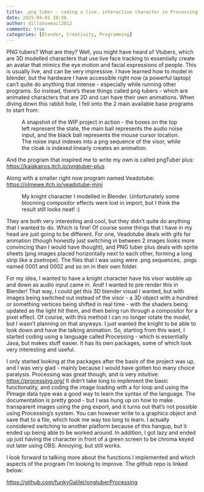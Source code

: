 ```yaml
---
title: .png tuber - coding a live, interactive character in Processing
date: 2025-04-01 20:56
author: dillonsemail2012
comments: true
categories: [Blender, Creativity, Programming]
---
```

<!-- wp:paragraph -->
<p>PNG tubers? What are they? Well, you might have heard of Vtubers, which are 3D modelled characters that use live face tracking to essentially create an avatar that mimics the eye motion and facial expressions of people. This is usually live, and can be very impressive. I have learned how to model in blender, but the hardware I have accessible right now (a powerful laptop) can’t quite do anything that intense - especially while running other programs. So instead, there’s these things called png tubers - which are animated characters that are 2D and can have their own animations. When diving down this rabbit hole, I fell onto the 2 main available base programs to start from:</p>
<!-- /wp:paragraph -->

<!-- wp:image {"id":283,"sizeSlug":"full","linkDestination":"none","align":"right"} -->
<figure class="wp-block-image alignright size-full"><img src="https://dillonsmith57.wordpress.com/wp-content/uploads/2025/04/knight.gif" alt="" class="wp-image-283" /><figcaption class="wp-element-caption">A snapshot of the WIP project in action - the boxes on the top left represent the state, the main ball represents the audio noise input, and the black ball represents the mouse cursor location. The noise input indexes into a png sequence of the visor, while the cloak is indexed linearly creates an animation.</figcaption></figure>
<!-- /wp:image -->

<!-- wp:paragraph -->
<p>And the program that inspired me to write my own is called pngTuber plus:<br><a href="https://kaiakairos.itch.io/pngtuber-plus">https://kaiakairos.itch.io/pngtuber-plus</a></p>
<!-- /wp:paragraph -->

<!-- wp:paragraph -->
<p>Along with a smaller right now program named Veadotube:<br><a href="https://olmewe.itch.io/veadotube-mini">https://olmewe.itch.io/veadotube-mini</a></p>
<!-- /wp:paragraph -->

<!-- wp:image {"id":276,"sizeSlug":"full","linkDestination":"none","align":"left"} -->
<figure class="wp-block-image alignleft size-full"><img src="https://dillonsmith57.wordpress.com/wp-content/uploads/2025/04/completed-knight.png" alt="" class="wp-image-276" /><figcaption class="wp-element-caption">My knight character I modelled in Blender. Unfortunately some blooming compositor effects were lost in import, but I think the result still looks neat! :)</figcaption></figure>
<!-- /wp:image -->

<!-- wp:paragraph -->
<p>They are both very interesting and cool, but they didn’t quite do anything that I wanted to do. Which is fine! Of course some things that I have in my head are just going to be different. For one, Veadotube deals with gifs for animation (though honestly just switching in between 2 images looks more convincing than I would have thought), and PNG tuber plus deals with sprite sheets (png images placed horizontally next to each other, forming a long strip like a zoetrope). The files that I was using were .png sequences, .pngs named 0001 and 0002 and so on in their own folder.</p>
<!-- /wp:paragraph -->

<!-- wp:paragraph -->
<p>For my idea, I wanted to have a knight character have his visor wobble up and down as audio input came in. And! I wanted to pre render this in Blender! That way, I could get this 3D blender visual I wanted, but with images being switched out instead of the visor - a 3D object with a hundred or something vertices being shifted in real time - with the shaders being updated as the light hit them, and then being run through a compositor for a pixel effect. Of course, with this method I can no longer rotate the model, but I wasn’t planning on that anyways. I just wanted the knight to be able to look down and have the talking animation. So, starting from this want, I started coding using a language called Processing - which is essentially Java, but makes stuff easier. It has its own packages, some of which look very interesting and useful.</p>
<!-- /wp:paragraph -->

<!-- wp:paragraph -->
<p>I only started looking at the packages after the basis of the project was up, and I was very glad - mainly because I would have gotten too many choice paralysis. Processing was great though, and is very intuitive: <a href="https://processing.org/">https://processing.org/</a> It didn’t take long to implement the basic functionality, and coding the image loading with a for loop and using the PImage data type was a good way to learn the syntax of the language. The documentation is pretty good - but I was hung up on how to make transparent images using the png export, and it turns out that’s not possible using Processing’s system. You can however write to a graphics object and save that to a file, which took me way too long to learn. I actually considered switching to another platform because of this hangup, but it ended up being able to be worked around. In addition, I got lazy and ended up just having the character in front of a green screen to be chroma keyed out later using OBS. Annoying, but still works. </p>
<!-- /wp:paragraph -->

<!-- wp:paragraph -->
<p>I look forward to talking more about the functions I implemented and which aspects of the program I’m looking to improve. The github repo is linked below:</p>
<!-- /wp:paragraph -->

<!-- wp:paragraph -->
<p><a href="https://github.com/funkyGalilei/pngtuberProcessing">https://github.com/funkyGalilei/pngtuberProcessing</a></p>
<!-- /wp:paragraph -->

<!-- wp:paragraph -->
<p><br></p>
<!-- /wp:paragraph -->

<!-- wp:paragraph -->
<p><br></p>
<!-- /wp:paragraph -->
